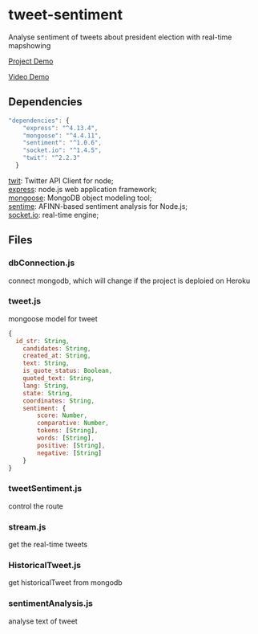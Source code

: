 # tweet-sentiment

Analyse sentiment of tweets about president election with real-time mapshowing

[Project Demo](http://tweet-sentiment-nyu.herokuapp.com/)

[Video Demo](https://vimeo.com/167437613)

## Dependencies

```js
"dependencies": {
    "express": "^4.13.4",
    "mongoose": "^4.4.11",
    "sentiment": "^1.0.6",
    "socket.io": "^1.4.5",
    "twit": "^2.2.3"
  }
```

[twit](https://github.com/ttezel/twit.git): Twitter API Client for node;                     
[express](https://github.com/strongloop/expressjs.com.git): node.js web application framework;             
[mongoose](https://github.com/Automattic/mongoose.git): MongoDB object modeling tool;                 
[sentime](https://github.com/thisandagain/sentiment.git): AFINN-based sentiment analysis for Node.js;  
[socket.io](https://github.com/socketio/socket.io.git): real-time engine;            

## Files

### dbConnection.js
connect mongodb, which will change if the project is deploied on Heroku

### tweet.js
mongoose model for tweet

```js
{
  id_str: String,
	candidates: String,
	created_at: String,
	text: String,
	is_quote_status: Boolean,
	quoted_text: String,
	lang: String,
	state: String,
	coordinates: String,
	sentiment: {
		score: Number,
		comparative: Number,
		tokens: [String],
		words: [String],
		positive: [String],
		negative: [String]
	}
}
```

### tweetSentiment.js
control the route

### stream.js
get the real-time tweets

### HistoricalTweet.js
get historicalTweet from mongodb

### sentimentAnalysis.js
analyse text of tweet
